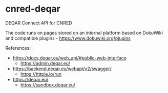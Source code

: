 # cnred-deqar
DEQAR Connect API for CNRED

The code runs on pages stored on an internal platform based on DokuWiki and compatible plugins - https://www.dokuwiki.org/plugins

References:
* https://docs.deqar.eu/web_api/#public-web-interface
  * https://admin.deqar.eu/
* https://backend.deqar.eu/webapi/v2/swagger/
  * https://httpie.io/run
* https://deqar.eu/
  * https://sandbox.deqar.eu/
